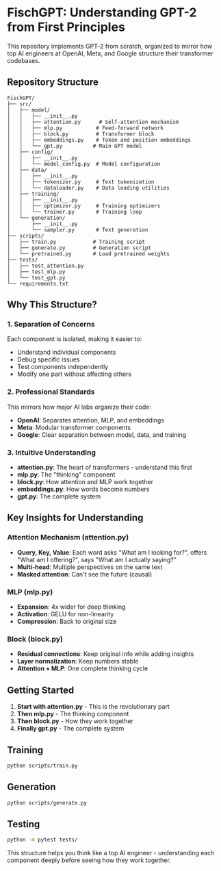 # FischGPT: Understanding GPT-2 from First Principles

This repository implements GPT-2 from scratch, organized to mirror how top AI engineers at OpenAI, Meta, and Google structure their transformer codebases.

## Repository Structure

```
FischGPT/
├── src/
│   ├── model/
│   │   ├── __init__.py
│   │   ├── attention.py      # Self-attention mechanism
│   │   ├── mlp.py           # Feed-forward network
│   │   ├── block.py         # Transformer block
│   │   ├── embeddings.py    # Token and position embeddings
│   │   └── gpt.py          # Main GPT model
│   ├── config/
│   │   ├── __init__.py
│   │   └── model_config.py  # Model configuration
│   ├── data/
│   │   ├── __init__.py
│   │   ├── tokenizer.py     # Text tokenization
│   │   └── dataloader.py    # Data loading utilities
│   ├── training/
│   │   ├── __init__.py
│   │   ├── optimizer.py     # Training optimizers
│   │   └── trainer.py       # Training loop
│   └── generation/
│       ├── __init__.py
│       └── sampler.py       # Text generation
├── scripts/
│   ├── train.py            # Training script
│   ├── generate.py         # Generation script
│   └── pretrained.py       # Load pretrained weights
├── tests/
│   ├── test_attention.py
│   ├── test_mlp.py
│   └── test_gpt.py
└── requirements.txt
```

## Why This Structure?

### 1. **Separation of Concerns**
Each component is isolated, making it easier to:
- Understand individual components
- Debug specific issues
- Test components independently
- Modify one part without affecting others

### 2. **Professional Standards**
This mirrors how major AI labs organize their code:
- **OpenAI**: Separates attention, MLP, and embeddings
- **Meta**: Modular transformer components
- **Google**: Clear separation between model, data, and training

### 3. **Intuitive Understanding**
- **attention.py**: The heart of transformers - understand this first
- **mlp.py**: The "thinking" component
- **block.py**: How attention and MLP work together
- **embeddings.py**: How words become numbers
- **gpt.py**: The complete system

## Key Insights for Understanding

### Attention Mechanism (attention.py)
- **Query, Key, Value**: Each word asks "What am I looking for?", offers "What am I offering?", says "What am I actually saying?"
- **Multi-head**: Multiple perspectives on the same text
- **Masked attention**: Can't see the future (causal)

### MLP (mlp.py)
- **Expansion**: 4x wider for deep thinking
- **Activation**: GELU for non-linearity
- **Compression**: Back to original size

### Block (block.py)
- **Residual connections**: Keep original info while adding insights
- **Layer normalization**: Keep numbers stable
- **Attention + MLP**: One complete thinking cycle

## Getting Started

1. **Start with attention.py** - This is the revolutionary part
2. **Then mlp.py** - The thinking component
3. **Then block.py** - How they work together
4. **Finally gpt.py** - The complete system

## Training

```bash
python scripts/train.py
```

## Generation

```bash
python scripts/generate.py
```

## Testing

```bash
python -m pytest tests/
```

This structure helps you think like a top AI engineer - understanding each component deeply before seeing how they work together.